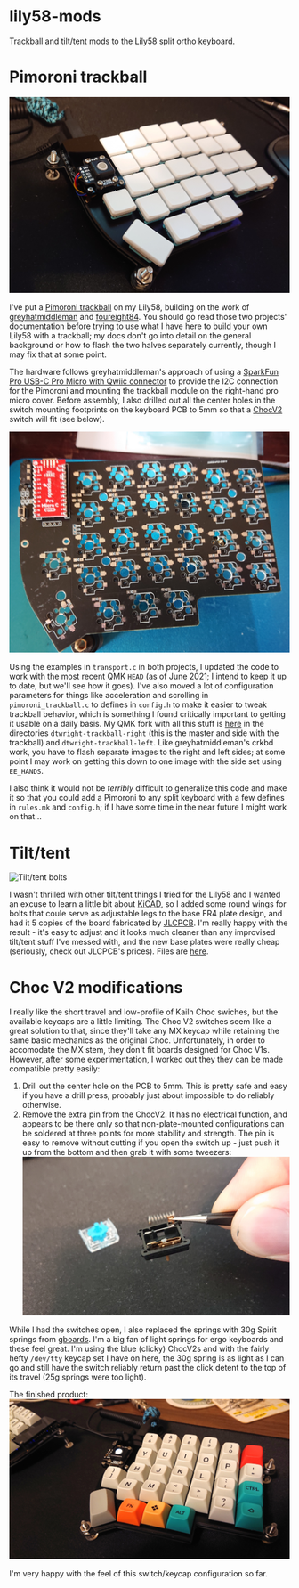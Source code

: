 # lily58-mods
Trackball and tilt/tent mods to the Lily58 split ortho keyboard.

# Pimoroni trackball
![Finished Pimoroni trackball](./imgs/pimoroni_complete.jpg)

I've put a [Pimoroni trackball](https://shop.pimoroni.com/products/trackball-breakout) on my Lily58, building on the work of 
[greyhatmiddleman](https://github.com/greyhatmiddleman/crkbd-pimoroni-trackball) and [foureight84](https://github.com/foureight84/sofle-keyboard-pimoroni). You should go read those two projects' documentation before trying to use what I have here to build your own Lily58 with a trackball; my docs don't go into detail on the general background or how to flash the two halves separately currently, though I may fix that at some point.

The hardware follows greyhatmiddleman's approach of using a [SparkFun Pro USB-C Pro Micro with Qwiic connector](https://www.sparkfun.com/products/15795)
to provide the I2C connection for the Pimoroni and mounting the trackball module on the right-hand pro micro cover. Before assembly, I also drilled out all 
the center holes in the switch mounting footprints on the keyboard PCB to 5mm so that a 
[ChocV2](https://www.kailhswitch.com/mechanical-keyboard-switches/key-switches/kailh-low-profile-switch-choc-v2.html) switch will fit (see below).

![Mounted Sparkfun Pro Micro](./imgs/sparkfun_mounted.jpg)

Using the examples in `transport.c` in both 
projects, I updated the code to work with the most recent QMK `HEAD` (as of June 2021; I intend to keep it up to date, but we'll see how it goes). 
I've also moved a lot of configuration parameters for things like acceleration
and scrolling in `pimoroni_trackball.c` to defines in `config.h` to make it easier to tweak trackball behavior, which is something I found critically
important to getting it usable on a daily basis. My QMK fork with all this stuff is 
[here](https://github.com/dtwright/qmk_firmware/tree/dtwright-lily58-pimoroni/keyboards/lily58/keymaps) in the directories `dtwright-trackball-right` 
(this is the master and side with the trackball) and `dtwright-trackball-left`. 
Like greyhatmiddleman's crkbd work, you have to flash separate images to the right and left sides; at some point I may work on getting this down to one
image with the side set using `EE_HANDS`.

I also think it would not be *terribly* difficult to generalize this code and make it so that you could add a Pimoroni to any split keyboard with a few
defines in `rules.mk` and `config.h`; if I have some time in the near future I might work on that...

# Tilt/tent
![Tilt/tent bolts](./imgs/tilt_tent.jpg)

I wasn't thrilled with other tilt/tent things I tried for the Lily58 and I wanted an excuse to learn a little bit about [KiCAD](https://kicad.org), so I 
added some round wings for bolts that coule serve as adjustable legs to the base FR4 plate design, and had it 5 copies of the board fabricated by 
[JLCPCB](https://jlcpcb.com). I'm really happy with the result - it's easy to adjust and it looks much cleaner than any improvised tilt/tent stuff I've 
messed with, and the new base plates were really cheap (seriously, check out JLCPCB's prices). Files are [here](https://github.com/dtwright/Lily58/tree/master/Pro/Case).

# Choc V2 modifications
I really like the short travel and low-profile of Kailh Choc swiches, but the available keycaps are a little limiting. The Choc V2 switches seem
like a great solution to that, since they'll take any MX keycap while retaining the same basic mechanics as the original Choc. Unfortunately, in 
order to accomodate the MX stem, they don't fit boards designed for Choc V1s. However, after some experimentation, I worked out they they can
be made compatible pretty easily:
1. Drill out the center hole on the PCB to 5mm. This is pretty safe and easy if you have a drill press, probably just about impossible to do reliably
otherwise.
2. Remove the extra pin from the ChocV2. It has no electrical function, and appears to be there only so that non-plate-mounted configurations 
can be soldered at three points for more stability and strength. The pin is easy to remove without cutting if you open the switch up - just push it 
up from the bottom and then grab it with some tweezers:
![ChocV2 3rd pin removal](./imgs/chocv2_pin_detail.jpg)

While I had the switches open, I also replaced the springs with 30g Spirit springs from [gboards](gboards.ca). I'm a big fan of light
springs for ergo keyboards and these feel great. I'm using the blue (clicky) ChocV2s and with the fairly hefty `/dev/tty` keycap set I have on here, 
the 30g spring is as light as I can go and still have the switch reliably return past the click detent to the top of its travel 
(25g springs were too light).

The finished product:
![ChocV2 Lily58](./imgs/chocv2_final.jpg)

I'm very happy with the feel of this switch/keycap configuration so far.
